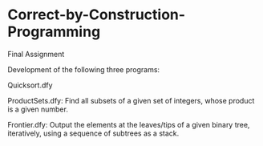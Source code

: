# Correct-by-Construction-Programming

Final Assignment

Development of the following three programs:

Quicksort.dfy
 
ProductSets.dfy: Find all subsets of a given set of integers, whose product is a given number.
 
Frontier.dfy: Output the elements at the leaves/tips of a given binary tree, iteratively, using a sequence of subtrees as a stack.
